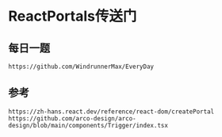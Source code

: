 # ReactPortals传送门







## 每日一题

```
https://github.com/WindrunnerMax/EveryDay
```

## 参考

```
https://zh-hans.react.dev/reference/react-dom/createPortal
https://github.com/arco-design/arco-design/blob/main/components/Trigger/index.tsx
```
